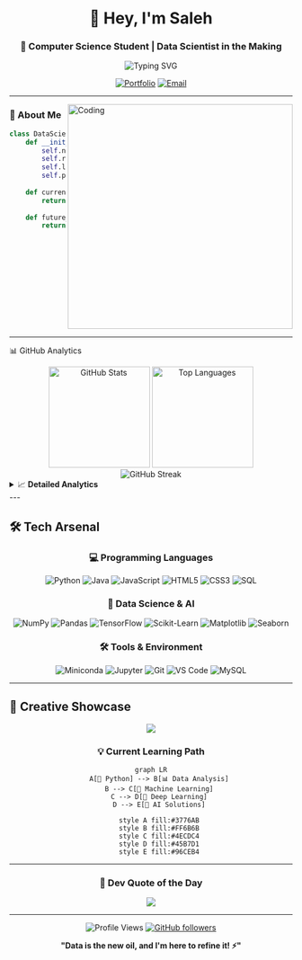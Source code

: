 <div align="center">

# 👋 Hey, I'm Saleh

### 🚀 Computer Science Student | Data Scientist in the Making

<img src="https://readme-typing-svg.herokuapp.com?font=Fira+Code&pause=1000&color=58A6FF&center=true&vCenter=true&width=435&lines=CS+Student+%7C+Data+Science+Enthusiast;Building+AI-Powered+Solutions;Always+Learning%2C+Always+Growing" alt="Typing SVG" />

[![Portfolio](https://img.shields.io/badge/🌐_Portfolio-000000?style=for-the-badge&logo=github&logoColor=white)](https://salehalomair.github.io/MyWebsite/)
[![Email](https://img.shields.io/badge/📧_Email_Me-EA4335?style=for-the-badge&logo=gmail&logoColor=white)](mailto:salehomair1424@gmail.com)

</div>

---

<img align="right" alt="Coding" width="400" src="https://raw.githubusercontent.com/abhisheknaiidu/abhisheknaiidu/master/code.gif">

### 🎯 About Me

```python
class DataScientist:
    def __init__(self):
        self.name = "Saleh Alomair"
        self.role = "CS Student & Future Data Scientist"
        self.language_spoken = ["ar_SA", "en_US"]
        self.passions = ["Machine Learning", "Web Development", "Clean Code"]
        
    def current_focus(self):
        return ["Deep Learning", "Data Visualization", "Backend Systems"]
        
    def future_goals(self):
        return "Becoming a top-tier data scientist 📊🚀"
```

<br clear="right"/>

---

📊 GitHub Analytics
<div align="center">
<img height="180em" src="https://github-readme-stats.vercel.app/api?username=SalehAlomair&show_icons=true&theme=tokyonight&include_all_commits=true&count_private=true&hide_border=true" alt="GitHub Stats"/>
<img height="180em" src="https://github-readme-stats.vercel.app/api/top-langs/?username=SalehAlomair&layout=compact&theme=tokyonight&include_all_commits=true&hide_border=true" alt="Top Languages"/>
</div>
<div align="center">
<img src="https://github-readme-streak-stats.herokuapp.com/?user=SalehAlomair&theme=tokyonight&hide_border=true" alt="GitHub Streak"/>
</div>
<details>
<summary>📈 <b>Detailed Analytics</b></summary>
<br>
<div align="center">
<img src="https://github-readme-activity-graph.vercel.app/graph?username=SalehAlomair&bg_color=1a1b27&color=70a5fd&line=70a5fd&point=ffb86c&area=true&hide_border=true" alt="Contribution Graph"/>
</div>
</details>
---

## 🛠️ Tech Arsenal

<div align="center">

### 💻 Programming Languages
![Python](https://img.shields.io/badge/Python-3776AB?style=for-the-badge&logo=python&logoColor=white)
![Java](https://img.shields.io/badge/Java-ED8B00?style=for-the-badge&logo=openjdk&logoColor=white)
![JavaScript](https://img.shields.io/badge/JavaScript-F7DF1E?style=for-the-badge&logo=javascript&logoColor=black)
![HTML5](https://img.shields.io/badge/HTML5-E34F26?style=for-the-badge&logo=html5&logoColor=white)
![CSS3](https://img.shields.io/badge/CSS3-1572B6?style=for-the-badge&logo=css3&logoColor=white)
![SQL](https://img.shields.io/badge/SQL-4479A1?style=for-the-badge&logo=mysql&logoColor=white)

### 🤖 Data Science & AI
![NumPy](https://img.shields.io/badge/NumPy-013243?style=for-the-badge&logo=numpy&logoColor=white)
![Pandas](https://img.shields.io/badge/Pandas-150458?style=for-the-badge&logo=pandas&logoColor=white)
![TensorFlow](https://img.shields.io/badge/TensorFlow-FF6F00?style=for-the-badge&logo=tensorflow&logoColor=white)
![Scikit-Learn](https://img.shields.io/badge/Scikit--Learn-F7931E?style=for-the-badge&logo=scikit-learn&logoColor=white)
![Matplotlib](https://img.shields.io/badge/Matplotlib-11557c?style=for-the-badge&logo=python&logoColor=white)
![Seaborn](https://img.shields.io/badge/Seaborn-3776AB?style=for-the-badge&logo=python&logoColor=white)

### 🛠️ Tools & Environment
![Miniconda](https://img.shields.io/badge/Miniconda-44A833?style=for-the-badge&logo=anaconda&logoColor=white)
![Jupyter](https://img.shields.io/badge/Jupyter-F37626?style=for-the-badge&logo=jupyter&logoColor=white)
![Git](https://img.shields.io/badge/Git-F05032?style=for-the-badge&logo=git&logoColor=white)
![VS Code](https://img.shields.io/badge/VS%20Code-007ACC?style=for-the-badge&logo=visual-studio-code&logoColor=white)
![MySQL](https://img.shields.io/badge/MySQL-4479A1?style=for-the-badge&logo=mysql&logoColor=white)

</div>

---

## 🎨 Creative Showcase

<div align="center">
  <img src="https://capsule-render.vercel.app/api?type=waving&color=gradient&height=100&section=header&text=Data%20Science%20Journey&fontSize=30&fontAlignY=35&desc=Transforming%20Data%20into%20Insights&descAlignY=55&descAlign=50" />
</div>

<div align="center">
  
### 💡 Current Learning Path
  
```mermaid
graph LR
    A[🐍 Python] --> B[📊 Data Analysis]
    B --> C[🤖 Machine Learning]
    C --> D[🧠 Deep Learning]
    D --> E[🚀 AI Solutions]
    
    style A fill:#3776AB
    style B fill:#FF6B6B
    style C fill:#4ECDC4
    style D fill:#45B7D1
    style E fill:#96CEB4
```

---

<div align="center">

### 💭 Dev Quote of the Day
<img src="https://quotes-github-readme.vercel.app/api?type=horizontal&theme=tokyonight&border=true" />

---

![Profile Views](https://komarev.com/ghpvc/?username=SalehAlomair&color=58A6FF&style=for-the-badge)
[![GitHub followers](https://img.shields.io/github/followers/SalehAlomair?logo=GitHub&style=for-the-badge)](https://github.com/SalehAlomair)

**"Data is the new oil, and I'm here to refine it! ⚡"**

</div>
